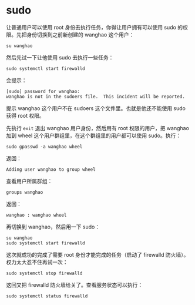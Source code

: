 # sudo

让普通用户可以使用 root 身份去执行任务，你得让用户拥有可以使用 sudo 的权限。先把身份切换到之前新创建的 wanghao 这个用户：

```
su wanghao
```

然后先试一下让他使用 sudo 去执行一些任务：

```
sudo systemctl start firewalld
```

会提示：

```
[sudo] password for wanghao: 
wanghao is not in the sudoers file.  This incident will be reported.
```

提示 wanghao 这个用户不在 sudoers 这个文件里。也就是他还不能使用 sudo 获得 root 权限。

先执行 `exit` 退出 wanghao 用户身份，然后用有 root 权限的用户，把 wanghao 加到 wheel 这个用户群组里，在这个群组里的用户都可以使用 sudo。执行：

```
sudo gpasswd -a wanghao wheel
```

返回：

```
Adding user wanghao to group wheel
```

查看用户所属群组：

```
groups wanghao
```

返回：

```
wanghao : wanghao wheel
```

再切换到 wanghao，然后用一下 sudo：

```
su wanghao
sudo systemctl start firewalld
```

这次就成功的完成了需要 root 身份才能完成的任务（启动了 firewalld 防火墙）。权力太大忍不住再试一次：

```
sudo systemctl stop firewalld
```

这回又把 firewalld 防火墙给关了。查看服务状态可以执行：

```
sudo systemctl status firewalld
```



